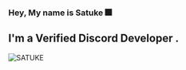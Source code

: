 ### Hey, My name is Satuke 🎆

## I'm a Verified Discord Developer .

![SATUKE](https://github-readme-stats.vercel.app/api?username=satuke&show_icons=true&theme=tokyored)
